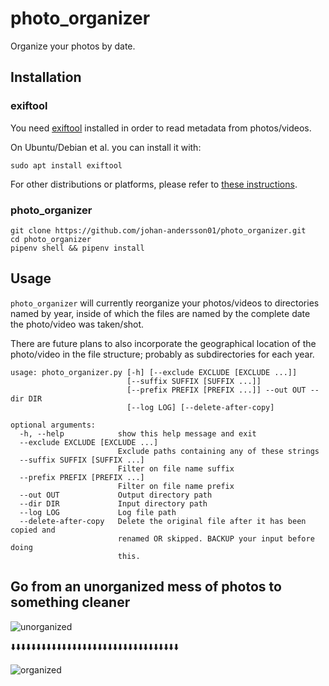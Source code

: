# photo_organizer

Organize your photos by date.

## Installation

### exiftool

You need [exiftool](https://en.wikipedia.org/wiki/ExifTool) installed in order to read metadata from photos/videos.

On Ubuntu/Debian et al. you can install it with:

```
sudo apt install exiftool
```

For other distributions or platforms, please refer to [these instructions](https://web.mit.edu/jhawk/mnt/cgs/Image-ExifTool-6.99/html/install.html).

### photo_organizer

```
git clone https://github.com/johan-andersson01/photo_organizer.git
cd photo_organizer
pipenv shell && pipenv install
```

## Usage

`photo_organizer` will currently reorganize your photos/videos to directories named by year, inside  of which the files are named by the complete date the photo/video was taken/shot.

There are future plans to also incorporate the geographical location of the photo/video in the file structure; probably as subdirectories for each year.

```
usage: photo_organizer.py [-h] [--exclude EXCLUDE [EXCLUDE ...]]
                          [--suffix SUFFIX [SUFFIX ...]]
                          [--prefix PREFIX [PREFIX ...]] --out OUT --dir DIR
                          [--log LOG] [--delete-after-copy]

optional arguments:
  -h, --help            show this help message and exit
  --exclude EXCLUDE [EXCLUDE ...]
                        Exclude paths containing any of these strings
  --suffix SUFFIX [SUFFIX ...]
                        Filter on file name suffix
  --prefix PREFIX [PREFIX ...]
                        Filter on file name prefix
  --out OUT             Output directory path
  --dir DIR             Input directory path
  --log LOG             Log file path
  --delete-after-copy   Delete the original file after it has been copied and
                        renamed OR skipped. BACKUP your input before doing
                        this.
```

## Go from an unorganized mess of photos to something cleaner

![unorganized](https://www.teambonding.com/wp-content/uploads/2013/10/unorganized.jpg)

:arrow_down::arrow_down::arrow_down::arrow_down::arrow_down::arrow_down::arrow_down::arrow_down::arrow_down::arrow_down::arrow_down::arrow_down::arrow_down::arrow_down::arrow_down::arrow_down::arrow_down::arrow_down::arrow_down::arrow_down::arrow_down::arrow_down::arrow_down::arrow_down::arrow_down::arrow_down::arrow_down::arrow_down::arrow_down::arrow_down::arrow_down::arrow_down::arrow_down:


![organized](http://www.sweetcaptcha.com/wp-content/uploads/2018/03/organized.jpg)
